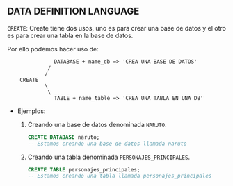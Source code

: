 ## DATA DEFINITION LANGUAGE

`CREATE`: Create tiene dos usos, uno es para crear una base de datos y el otro es para crear una tabla en la base de datos.

Por ello podemos hacer uso de:

                   DATABASE + name_db => 'CREA UNA BASE DE DATOS'
                 /
                /
        CREATE
                \
                 \
                   TABLE + name_table => 'CREA UNA TABLA EN UNA DB'

- Ejemplos:

    1. Creando una base de datos denominada `NARUTO`.

        ```sql
        CREATE DATABASE naruto;
        -- Estamos creando una base de datos llamada naruto
        ```
    2. Creando una tabla denominada `PERSONAJES_PRINCIPALES`.

        ```sql
        CREATE TABLE personajes_principales;
        -- Estamos creando una tabla llamada personajes_principales
        ```